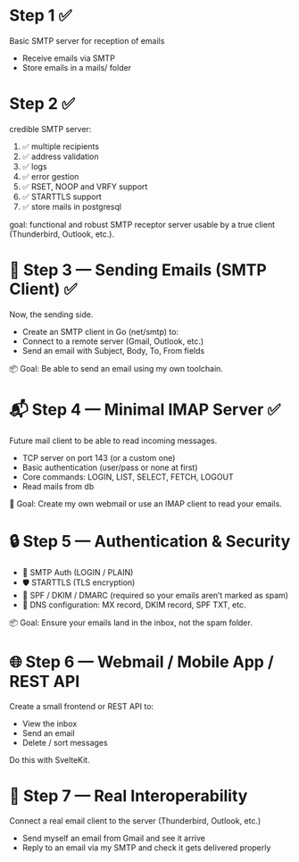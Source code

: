 # Step 1 ✅

Basic SMTP server for reception of emails
  - Receive emails via SMTP
  - Store emails in a mails/ folder

# Step 2 ✅

credible SMTP server:
  1. ✅ multiple recipients
  2. ✅ address validation
  3. ✅ logs
  4. ✅ error gestion
  5. ✅ RSET, NOOP and VRFY support
  6. ✅ STARTTLS support
  7. ✅ store mails in postgresql

goal: functional and robust SMTP receptor server usable by a true client (Thunderbird, Outlook, etc.).

# 🔁 Step 3 — Sending Emails (SMTP Client) ✅

Now, the sending side.
 - Create an SMTP client in Go (net/smtp) to:
 - Connect to a remote server (Gmail, Outlook, etc.)
 - Send an email with Subject, Body, To, From fields

📦 Goal: Be able to send an email using my own toolchain.

# 📬 Step 4 — Minimal IMAP Server ✅

Future mail client to be able to read incoming messages.
 - TCP server on port 143 (or a custom one)
 - Basic authentication (user/pass or none at first)
 - Core commands: LOGIN, LIST, SELECT, FETCH, LOGOUT
 - Read mails from db

📂 Goal: Create my own webmail or use an IMAP client to read your emails.

# 🔒 Step 5 — Authentication & Security

 - 🔑 SMTP Auth (LOGIN / PLAIN)
 - 🛡️ STARTTLS (TLS encryption)
 - 🧾 SPF / DKIM / DMARC (required so your emails aren’t marked as spam)
 - 🧅 DNS configuration: MX record, DKIM record, SPF TXT, etc.

📦 Goal: Ensure your emails land in the inbox, not the spam folder.

# 🌐 Step 6 — Webmail / Mobile App / REST API

Create a small frontend or REST API to:

 - View the inbox
 - Send an email
 - Delete / sort messages

Do this with SvelteKit.

# 🧪 Step 7 — Real Interoperability

Connect a real email client to the server (Thunderbird, Outlook, etc.)
 - Send myself an email from Gmail and see it arrive
 - Reply to an email via my SMTP and check it gets delivered properly